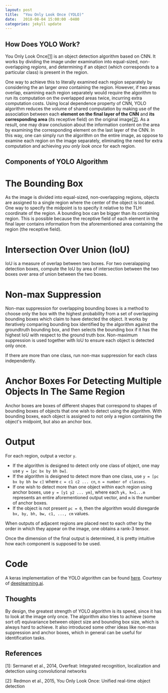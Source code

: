 ```yaml
---
layout: post
title:  "You Only Look Once (YOLO)"
date:   2018-08-04 15:00:00 -0400
categories: jekyll update
---
```

## How Does YOLO Work?
You Only Look Once[\[1\]][1] is an object detection algorithm based on CNN. It works by dividing the image under examination into equal-sized, non-overlapping _regions_, and determining if an object (which corresponds to a particular class) is present in the region.

One way to achieve this to literally examined each region separately by considering the an larger _area_ containing the region. However, if two areas overlap, examining each region separately would require the algorithm to run its computation on the overlapped areas twice, incurring extra computation costs. Using local dependence property of CNN, YOLO algorithm reduces the volume of shared computation by making use of the association between each **element on the final layer of the CNN** and **its corresponding area** (its receptive field) on the original image[\[2\]][2]. As a result, one may draw conclusion about the information content on the area by examining the corresponding element on the last layer of the CNN. In this way, one can simply run the algorithm on the entire image, as oppose to examine each region on the image separately, eliminating the need for extra computation and achieving _you only look once_ for each region.

## Components of YOLO Algorithm

# The Bounding Box
As the image is divided into equal-sized, non-overlapping regions, objects are assigned to a single region where the center of the object is located. One way to specify the midpoint is to specify it relative to the TLH coordinate of the region. A bounding box can be bigger than its containing region. This is possible because the receptive field of each element in the final layer contains information from the aforementioned area containing the region (the receptive field).

# Intersection Over Union (IoU)
IoU is a measure of overlap between two boxes. For two overalapping detection boxes, compute the IoU by area of intersection between the two boxes over area of union between the two boxes.

# Non-max Suppression
Non-max suppression for overlapping bounding boxes is a method to choose only the box with the highest probability from a set of overlapping bounding boxes which claim to have detected the object. It works by iteratively comparing bounding box identified by the algorithm against the groundtruth bounding box, and then selects the bounding box if it has the highest IoU with respect to the ground truth box. Non-maximum suppression is used together with IoU to ensure each object is detected only once.

If there are more than one class, run non-max suppression for each class independently.

# Anchor Boxes For Detecting Multiple Objects In The Same Region
Anchor boxes are boxes of different shapes that correspond to shapes of bounding boxes of objects that one wish to detect using the algorithm. With bounding boxes, each object is assigned to not only a region containing the object's midpoint, but also an anchor box.

# Output
For each region, output a vector `y`.

- If the algorithm is designed to detect only one class of object, one may use `y = [pc bx by bh bw]`.
- If the algorithm is designed to detect more than one class, use `y = [pc bx by bh bw c]` where `c = c1 c2 ... cn`, `n = number of classes`.
- If one wish to detect more than one object within each region using anchor boxes, use `y = [y1 y2 ... ym]`, where each `yk, k=1...m` represents an entire aforementioned output vector, and `m` is the number of anchor boxes.
- If the object is not present `pc = 0`, then the algorithm would disregarde `bx, by, bh, bw, c1, ..., cm` values.

When outputs of adjacent regions are placed next to each other by the order in which they appear on the image, one obtains a rank-3 tensor.

Once the dimension of the final output is determined, it is pretty intuitive how each component is supposed to be used.

# Code
A keras implementation of the YOLO algorithm can be found [here][3]. Courtesy of [deeplearning.ai][4].

## Thoughts
By design, the greatest strength of YOLO algorithm is its speed, since it has to look at the image only once. The algorithm also tries to achieve (some sort of) equivariance between object size and bounding box size, which is always hard to achieve. It also introduced some other ideas like non-max suppression and anchor boxes, which in general can be useful for identification tasks.

## References
\[1\]: Sermanet et al., 2014, Overfeat: Integrated recognition, localization and detection using convolutional networks

\[2\]: Redmon et al., 2015, You Only Look Once: Unified real-time object detection

[1]:https://arxiv.org/pdf/1312.6229.pdf
[2]:https://arxiv.org/pdf/1506.02640.pdf
[3]:https://github.com/zengrz
[4]:https://www.deeplearning.ai/
